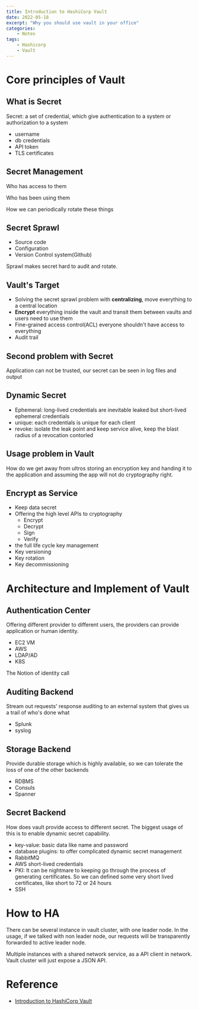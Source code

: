 ```yaml
---
title: Introduction to HashiCorp Vault
date: 2022-05-18
excerpt: "Why you should use vault in your office"
categories:
    - Notes
tags:
    - Hashicorp
    - Vault
---
```




# Core principles of Vault

## What is Secret

Secret: a set of credential, which give authentication to a system or authorization to a system

- username
- db credentials
- API token
- TLS certificates

## Secret Management

Who has access to them

Who has been using them

How we can periodically rotate these things

## Secret Sprawl

- Source code
- Configuration
- Version  Control system(Github)

Sprawl makes secret hard to audit and rotate.

## Vault's Target

- Solving the secret sprawl problem with **centralizing**, move everything to a central location
- **Encrypt** everything inside the vault and transit them between vaults and users need to use them
- Fine-grained access control(ACL) everyone shouldn't have access to everything
- Audit trail

## Second problem with Secret

Application can not be trusted, our secret can be seen in log files and output

## Dynamic Secret

- Ephemeral: long-lived credentials are inevitable leaked but short-lived ephemeral credentials 
- unique: each credentials is unique for each client
- revoke: isolate the leak point and keep service alive, keep the blast radius of a revocation contorled

## Usage problem in Vault

How do we get away from ultros storing an encryption key and handing it to the application and assuming the app will  not do cryptography right.

## Encrypt as Service

- Keep data secret
- Offering the high level APIs to cryptography
  - Encrypt
  - Decrypt
  - Sign
  - Verify
-  the full life cycle key management
  - Key versioning
  - Key rotation
  - Key decommissioning

# Architecture and Implement of Vault

## Authentication Center

Offering different provider to different users, the providers can provide application or human identity.

- EC2 VM
- AWS
- LDAP/AD
- K8S

The Notion of identity call

## Auditing Backend

Stream out requests' response auditing to an external system that gives us a trail of who's done what

- Splunk
- syslog

## Storage Backend

Provide durable storage which is highly available, so we can tolerate the loss of one of the other backends

- RDBMS
- Consuls
- Spanner

## Secret Backend

How does vault provide access to different secret. The biggest usage of this is to enable dynamic secret capability.

- key-value: basic data like name and password
- database plugins: to offer complicated dynamic secret management
- RabbitMQ
- AWS short-lived credentials
- PKI: It can be nightmare to keeping go through the process of generating certificates. So we can defined some very short lived certificates, like short to 72 or 24 hours
- SSH

# How to HA

There can be several instance in vault cluster, with one leader node. In the usage, if we talked with non leader node, our requests will be transparently forwarded to active leader node.

 Multiple instances with a shared network service, as a API client in network. Vault cluster will just expose a JSON API.

 # Reference

 - [Introduction to HashiCorp Vault](https://www.youtube.com/watch?v=VYfl-DpZ5wM&ab_channel=HashiCorp)